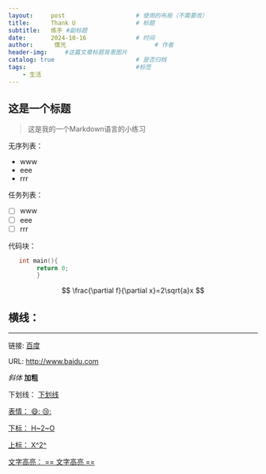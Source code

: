 ```yaml
---
layout:     post   				    # 使用的布局（不需要改）
title:      Thank U 				# 标题 
subtitle:   练手 #副标题
date:       2024-10-16 				# 时间
author:      僕光 						# 作者
header-img:  	#这篇文章标题背景图片
catalog: true 						# 是否归档
tags:								#标签
    - 生活
---
```


## 这是一个标题
> 这是我的一个Markdown语言的小练习

无序列表：
- www
- eee
- rrr

任务列表：
- [ ] www
- [ ] eee
- [ ] rrr

代码块：
```c
   int main(){
        return 0;
        }
```

$$
\frac{\partial f}{\partial x}=2\sqrt{a}x
$$

横线：
---
---

链接:
[百度](baidu.com"一个垃圾的搜索引擎")


URL:
http://www.baidu.com

*斜体*
**加粗**

下划线：
<u> 下划线

表情：
😄:
😢:

下标：
H~2~O

上标：
X^2^

文字高亮：
== 文字高亮 ==
